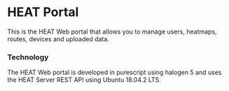 # HEAT Portal
This is the HEAT Web portal that allows you to manage users, heatmaps, routes, devices and uploaded data.

### Technology
The HEAT Web portal is developed in purescript using halogen 5 and uses the HEAT Server REST API using Ubuntu 18.04.2 LTS.

